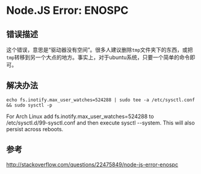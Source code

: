 # Node.JS Error: ENOSPC

## 错误描述

这个错误，意思是“驱动器没有空间”。很多人建议删除`tmp`文件夹下的东西，或把`tmp`转移到另一个大点的地方。事实上，对于ubuntu系统，只要一个简单的命令即可。

## 解决办法

```
echo fs.inotify.max_user_watches=524288 | sudo tee -a /etc/sysctl.conf && sudo sysctl -p
```

For Arch Linux add fs.inotify.max_user_watches=524288 to /etc/sysctl.d/99-sysctl.conf and then execute sysctl --system. This will also persist across reboots.

## 参考

http://stackoverflow.com/questions/22475849/node-js-error-enospc